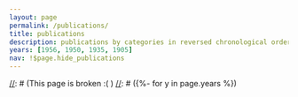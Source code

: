 ```yaml
---
layout: page
permalink: /publications/
title: publications
description: publications by categories in reversed chronological order. generated by jekyll-scholar.
years: [1956, 1950, 1935, 1905]
nav: !$page.hide_publications
---
```

<!-- _pages/publications.md -->
<div class="publications">

[//]: # (This page is broken :( )
[//]: # ({%- for y in page.years %})

[//]: # (  <h2 class="year">{{y}}</h2>)

[//]: # (  {% page.bibliography -f papers -q @*[year={{y}}]* %})

[//]: # ({% endfor %})

</div>
